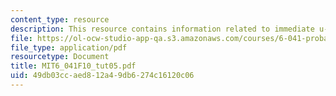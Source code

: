 ```yaml
---
content_type: resource
description: This resource contains information related to immediate u-turns.
file: https://ol-ocw-studio-app-qa.s3.amazonaws.com/courses/6-041-probabilistic-systems-analysis-and-applied-probability-fall-2010/49db03ccaed812a49db6274c16120c06_MIT6_041F10_tut05.pdf
file_type: application/pdf
resourcetype: Document
title: MIT6_041F10_tut05.pdf
uid: 49db03cc-aed8-12a4-9db6-274c16120c06
---
```


